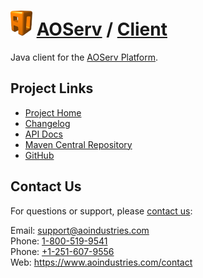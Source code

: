 # [<img src="ao-logo.png" alt="AO Logo" width="35" height="40">](https://www.aoindustries.com/) [AOServ](https://www.aoindustries.com/aoserv/) / [Client](https://www.aoindustries.com/aoserv/client/)
Java client for the [AOServ Platform](https://www.aoindustries.com/aoserv/).

## Project Links
* [Project Home](https://www.aoindustries.com/aoserv/client/)
* [Changelog](https://www.aoindustries.com/aoserv/client/changelog)
* [API Docs](https://www.aoindustries.com/aoserv/client/apidocs/)
* [Maven Central Repository](https://search.maven.org/#search%7Cgav%7C1%7Cg:%22com.aoindustries%22%20AND%20a:%22aoserv-client%22)
* [GitHub](https://github.com/aoindustries/aoserv-client)

## Contact Us
For questions or support, please [contact us](https://www.aoindustries.com/contact):

Email: [support@aoindustries.com](mailto:support@aoindustries.com)  
Phone: [1-800-519-9541](tel:1-800-519-9541)  
Phone: [+1-251-607-9556](tel:+1-251-607-9556)  
Web: https://www.aoindustries.com/contact
